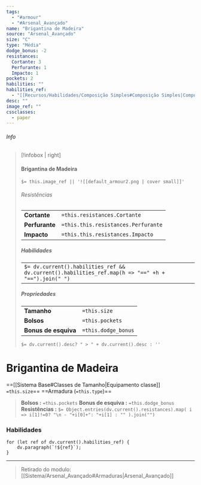 ```yaml
---
tags:
  - "#armour"
  - "#Arsenal_Avançado"
name: "Brigantina de Madeira"
source: "Arsenal_Avançado"
size: "C"
type: "Média"
dodge_bonus: -2 
resistances:
  Cortante: 3 
  Perfurante: 1 
  Impacto: 1 
pockets: 2 
habilities: ""
habilities_ref: 
  - "[[Recursos/Habilidades/Composição Simples#Composição Simples|Composição Simples]]" 
desc: ""
image_ref: ""
cssclasses:
  - paper
---
```

###### Info
> [!infobox | right]
> ####   Brigantina de Madeira
> `$= this.image_ref || '![[default_armour2.png | cover small]]' `
> 
> ###### Resistências
> | | |
> | ---- |  --- |
> | **Cortante** | `=this.resistances.Cortante`|
> | **Perfurante** | `=this.this.resistances.Perfurante` |
> | **Impacto** | `=this.this.resistances.Impacto` |
>
> 
> ##### Habilidades
> | |
> | ---- | 
> | `$= dv.current().habilities_ref && dv.current().habilities_ref.map(h => "==" +h + "==").join(" ")` | 
>
>
> ##### Propriedades 
> | | |
> | ---- |  --- |
> | **Tamanho** | `=this.size`|
> | **Bolsos** | `=this.pockets` |
> | **Bonus de esquiva** | `=this.dodge_bonus` |
> `$= dv.current().desc? " > " + dv.current().desc : ''`


# Brigantina de Madeira

==[[Sistema Base#Classes de Tamanho|Equipamento classe]] `=this.size`== ==Armadura (`=this.type`)==
> **Bolsos :**   `=this.pockets` 
> **Bonus de esquiva :**  `=this.dodge_bonus`
> **Resistências :** `$= Object.entries(dv.current().resistances).map( i => i[1]!=0? "\n - "+i[0]+": "+i[1] : "" ).join("")`


### Habilidades

```dataviewjs
for (let ref of dv.current().habilities_ref) {
    dv.paragraph(`!${ref}`);
}
```

---

> Retirado do modulo: [[Sistema/Arsenal_Avançado#Armaduras|Arsenal_Avançado]]

